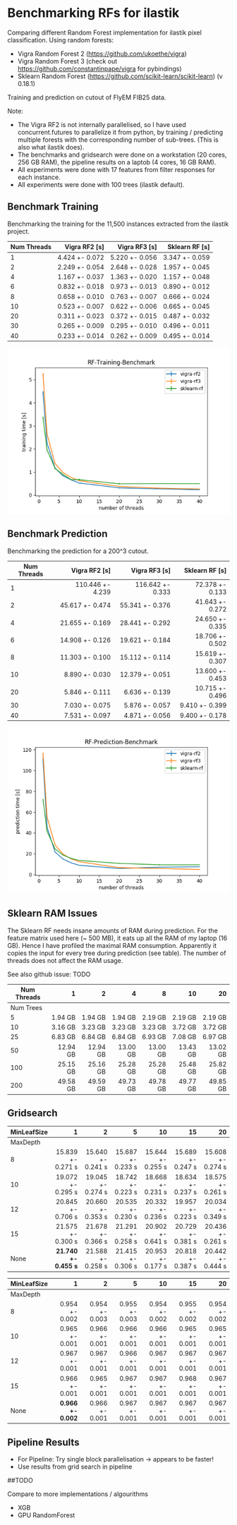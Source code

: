 # Benchmarking RFs for ilastik

Comparing different Random Forest implementation for ilastik pixel classification.
Using random forests:
* Vigra Random Forest 2 (https://github.com/ukoethe/vigra)
* Vigra Random Forest 3 (check out https://github.com/constantinpape/vigra for pybindings)
* Sklearn Random Forest (https://github.com/scikit-learn/scikit-learn) (v 0.18.1)

Training and prediction on cutout of FlyEM FIB25 data.

Note:
* The Vigra RF2 is not internally parallelised, so I have used concurrent.futures to parallelize it from
python, by training / predicting multiple forests with the corresponding number of sub-trees. (This is also what ilastik does).
* The benchmarks and gridsearch were done on a workstation (20 cores, 256 GB RAM), the pipeline results on a laptob (4 cores, 16 GB RAM).
* All experiments were done with 17 features from filter responses for each instance.
* All experiments were done with 100 trees (ilastik default).

## Benchmark Training

Benchmarking the training for the 11,500 instances extracted from the ilastik project.

| Num Threads | Vigra RF2 [s] | Vigra RF3 [s] | Sklearn RF [s] | 
| ----------- | ------------: | ------------: | -------------: | 
| 1           | 4.424 +- 0.072 | 5.220 +- 0.056 | 3.347 +- 0.059  | 
| 2           | 2.249 +- 0.054 | 2.648 +- 0.028 | 1.957 +- 0.045  | 
| 4           | 1.167 +- 0.037 | 1.363 +- 0.020 | 1.157 +- 0.048  | 
| 6           | 0.832 +- 0.018 | 0.973 +- 0.013 | 0.890 +- 0.012  | 
| 8           | 0.658 +- 0.010 | 0.763 +- 0.007 | 0.666 +- 0.024  | 
| 10          | 0.523 +- 0.007 | 0.622 +- 0.006 | 0.665 +- 0.045  | 
| 20          | 0.311 +- 0.023 | 0.372 +- 0.015 | 0.487 +- 0.032  | 
| 30          | 0.265 +- 0.009 | 0.295 +- 0.010 | 0.496 +- 0.011  | 
| 40          | 0.233 +- 0.014 | 0.262 +- 0.009 | 0.495 +- 0.014  | 

![alt text][plottrain]

## Benchmark Prediction

Benchmarking the prediction for a 200^3 cutout.

| Num Threads | Vigra RF2 [s] | Vigra RF3 [s] | Sklearn RF [s] | 
| ----------- | ------------: | ------------: | -------------: | 
| 1           | 110.446 +- 4.239 | 116.642 +- 0.333 | 72.378 +- 0.133 | 
| 2           | 45.617 +- 0.474  | 55.341 +- 0.376  | 41.643 +- 0.272 | 
| 4           | 21.655 +- 0.169  | 28.441 +- 0.292  | 24.650 +- 0.335 | 
| 6           | 14.908 +- 0.126  | 19.621 +- 0.184  | 18.706 +- 0.502 | 
| 8           | 11.303 +- 0.100  | 15.112 +- 0.114  | 15.619 +- 0.307 | 
| 10          | 8.890 +- 0.030   | 12.379 +- 0.051  | 13.600 +- 0.453 | 
| 20          | 5.846 +- 0.111   | 6.636 +- 0.139   | 10.715 +- 0.496 | 
| 30          | 7.030 +- 0.075   | 5.876 +- 0.057   | 9.410 +- 0.399 | 
| 40          | 7.531 +- 0.097   | 4.871 +- 0.056   | 9.400 +- 0.178 | 

![alt text][plotprediction]

## Sklearn RAM Issues

The Sklearn RF needs insane amounts of RAM during prediction. For the feature matrix used here (~ 500 MB), it eats up all the 
RAM of my laptop (16 GB). Hence I have profiled the maximal RAM consumption. Apparently it copies the input for every tree during prediction (see table).
The number of threads does not affect the RAM usage.

See also github issue: TODO

| Num Threads   | 1   | 2   | 4   | 8   | 10  | 20  | 
| ------------- | --: | --: | --: | --: | --: | --: | 
| Num Trees     |     |     |     |     |     |     | 
| 5             | 1.94 GB | 1.94 GB | 1.94 GB | 2.19 GB | 2.19 GB | 2.19 GB |
| 10            | 3.16 GB | 3.23 GB | 3.23 GB | 3.23 GB | 3.72 GB | 3.72 GB |
| 25            | 6.83 GB | 6.84 GB | 6.84 GB | 6.93 GB | 7.08 GB | 6.97 GB |
| 50            | 12.94 GB | 12.94 GB | 13.00 GB | 13.00 GB | 13.43 GB | 13.02 GB |
| 100           | 25.15 GB | 25.16 GB | 25.28 GB | 25.28 GB | 25.48 GB | 25.82 GB |
| 200           | 49.58 GB | 49.59 GB | 49.73 GB | 49.78 GB | 49.77 GB | 49.85 GB |

## Gridsearch

| MinLeafSize   | 1   | 2   | 5   | 10  | 15  | 20  | 
| ------------- | --: | --: | --: | --: | --: | --: | 
| MaxDepth      |     |     |     |     |     |     | 
| 8             | 15.839 +- 0.271 s | 15.640 +- 0.241 s | 15.687 +- 0.233 s | 15.644 +- 0.255 s | 15.689 +- 0.247 s | 15.608 +- 0.274 s |
| 10            | 19.072 +- 0.295 s | 19.045 +- 0.274 s | 18.742 +- 0.223 s | 18.668 +- 0.231 s | 18.634 +- 0.237 s | 18.575 +- 0.261 s |
| 12            | 20.845 +- 0.706 s | 20.660 +- 0.353 s | 20.535 +- 0.230 s | 20.332 +- 0.236 s | 19.957 +- 0.223 s | 20.034 +- 0.349 s |
| 15            | 21.575 +- 0.300 s | 21.678 +- 0.366 s | 21.291 +- 0.258 s | 20.902 +- 0.641 s | 20.729 +- 0.381 s | 20.436 +- 0.261 s |
| None          | **21.740 +- 0.455 s** | 21.588 +- 0.258 s | 21.415 +- 0.306 s | 20.953 +- 0.177 s | 20.818 +- 0.387 s | 20.442 +- 0.444 s |


| MinLeafSize   | 1   | 2   | 5   | 10  | 15  | 20  | 
| ------------- | --: | --: | --: | --: | --: | --: | 
| MaxDepth      |     |     |     |     |     |     | 
| 8             | 0.954 +- 0.002 | 0.954 +- 0.003 | 0.955 +- 0.003 | 0.954 +- 0.002 | 0.955 +- 0.002 | 0.954 +- 0.002 |
| 10            | 0.965 +- 0.001 | 0.966 +- 0.001 | 0.966 +- 0.001 | 0.966 +- 0.001 | 0.965 +- 0.001 | 0.965 +- 0.001 |
| 12            | 0.967 +- 0.001 | 0.967 +- 0.001 | 0.966 +- 0.001 | 0.967 +- 0.001 | 0.967 +- 0.001 | 0.967 +- 0.001 |
| 15            | 0.966 +- 0.001 | 0.965 +- 0.001 | 0.967 +- 0.001 | 0.967 +- 0.001 | 0.968 +- 0.001 | 0.967 +- 0.001 |
| None          | **0.966 +- 0.002** | 0.966 +- 0.001 | 0.967 +- 0.001 | 0.967 +- 0.001 | 0.967 +- 0.001 | 0.967 +- 0.001 |

## Pipeline Results

* For Pipeline: Try single block parallelisation -> appears to be faster!
* Use results from grid search in pipeline

##TODO

Compare to more implementations / algourithms
* XGB
* GPU RandomForest


[plottrain]: https://github.com/constantinpape/rf_benchmarks/blob/master/evaluation/plot_train.png  
[plotprediction]: https://github.com/constantinpape/rf_benchmarks/blob/master/evaluation/plot_prediction.png  
